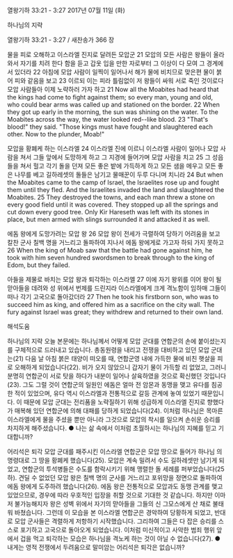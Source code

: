열왕기하 33:21 - 3:27 
2017년 07월 11일 (화)

하나님의 지략



열왕기하 33:21 - 3:27 / 새찬송가 366 장


물을 피로 오해하고 이스라엘 진지로 달려든 모압군
21 모압의 모든 사람은 왕들이 올라와서 자기를 치려 한다 함을 듣고 갑옷 입을 만한 자로부터 그 이상이 다 모여 그 경계에 서 있더라 22 아침에 모압 사람이 일찍이 일어나서 해가 물에 비치므로 맞은편 물이 붉어 피와 같음을 보고 23 이르되 이는 피라 틀림없이 저 왕들이 싸워 서로 죽인 것이로다 모압 사람들아 이제 노략하러 가자 하고
21 Now all the Moabites had heard that the kings had come to fight against them; so every man, young and old, who could bear arms was called up and stationed on the border. 22 When they got up early in the morning, the sun was shining on the water. To the Moabites across the way, the water looked red--like blood. 23 "That's blood!" they said. "Those kings must have fought and slaughtered each other. Now to the plunder, Moab!"

모압을 황폐케 하는 이스라엘
24 이스라엘 진에 이르니 이스라엘 사람이 일어나 모압 사람을 쳐서 그들 앞에서 도망하게 하고 그 지경에 들어가며 모압 사람을 치고 25 그 성읍들을 쳐서 헐고 각기 돌을 던져 모든 좋은 밭에 가득하게 하고 모든 샘을 메우고 모든 좋은 나무를 베고 길하레셋의 돌들은 남기고 물매꾼이 두루 다니며 치니라
24 But when the Moabites came to the camp of Israel, the Israelites rose up and fought them until they fled. And the Israelites invaded the land and slaughtered the Moabites. 25 They destroyed the towns, and each man threw a stone on every good field until it was covered. They stopped up all the springs and cut down every good tree. Only Kir Hareseth was left with its stones in place, but men armed with slings surrounded it and attacked it as well.

에돔 왕에게 도망가려는 모압 왕
26 모압 왕이 전세가 극렬하여 당하기 어려움을 보고 칼찬 군사 칠백 명을 거느리고 돌파하여 지나서 에돔 왕에게로 가고자 하되 가지 못하고
26 When the king of Moab saw that the battle had gone against him, he took with him seven hundred swordsmen to break through to the king of Edom, but they failed.

아들을 제물로 바치는 모압 왕과 퇴각하는 이스라엘
27 이에 자기 왕위를 이어 왕이 될 맏아들을 데려와 성 위에서 번제를 드린지라 이스라엘에게 크게 격노함이 임하매 그들이 떠나 각기 고국으로 돌아갔더라
27 Then he took his firstborn son, who was to succeed him as king, and offered him as a sacrifice on the city wall. The fury against Israel was great; they withdrew and returned to their own land.

해석도움





하나님의 지략
오늘 본문에는 하나님께서 어떻게 모압 군대를 연합군의 손에 붙이셨는지를 구체적으로 드러내고 있습니다. 총동원령을 내리고 전쟁을 대비하고 있던 모압 군대는(21) 다음 날 아침 붉은 태양이 떠오를 때, 연합군영 내에 가득한 물에 비친 햇살을 피로 오해하게 되었습니다(22). 비가 오지 않았으니 갑자기 물이 가득할 리 없었고, 그러니 분명히 연합군이 서로 탓을 하다가 내분이 일어나 살육하였을 것으로 확신했던 것입니다(23). 그도 그럴 것이 연합군의 일원인 에돔은 얼마 전 암몬과 동맹을 맺고 유다를 침공한 적이 있었으며, 유다 역시 이스라엘과 전통적으로 갈등 관계에 놓여 있었기 때문입니다. 이 때문에 모압 군대는 전리품을 노략질하기 위해 성급하게 이스라엘 진지로 향했다가 매복해 있던 연합군에 의해 대패를 당하게 되었습니다(24). 이처럼 하나님은 목마른 이스라엘에게 물을 주셨을 뿐만 아니라 그것으로 모압의 착시를 일으켜 손쉬운 승리를 차지하게 해주셨습니다.
● 나는 삶 속에서 이처럼 초월하시는 하나님의 지혜를 믿고 기대합니까?

어리석은 퇴각
모압 군대를 패주시킨 이스라엘 연합군은 모압 땅으로 들어가 하나님 의 명령대로 그 땅을 황폐케 했습니다(25). 모압은 계속 밀려서 수도 길하레셋만 남기게 되었고, 연합군의 투석병들은 수도를 함락시키기 위해 맹렬한 돌 세례를 퍼부었습니다(25하). 견딜 수 없었던 모압 왕은 칠백 명의 군사를 거느리고 포위망을 정면으로 돌파하여 에돔 왕에게 도주하려 했습니다(26). 에돔 왕은 전통적으로 모압과도 동맹 관계를 맺고 있었으므로, 경우에 따라 우호적인 입장을 취할 것으로 기대한 것 같습니다. 하지만 이마저 불가능해지자 왕은 성벽 위에서 자기의 맏아들을 그들의 신 그모스에게 산 채로 불태워 바쳤습니다. 그런데 이 모습을 본 이스라엘 연합군은 경악하여 당황하게 되었고, 반대로 모압 군사들은 격렬하게 저항하기 시작했습니다. 그리하여 그들은 다 잡은 승리를 스스로 포기하고 고국으로 돌아오게 되었습니다. 이처럼 미신적이고 사악한 범죄 행위 앞에서 겁을 먹고 퇴각하는 모습은 하나님을 격노케 하는 것이 아닐 수 없습니다(27).
● 내게는 영적 전쟁에서 두려움으로 말미암는 어리석은 퇴각은 없습니까?
